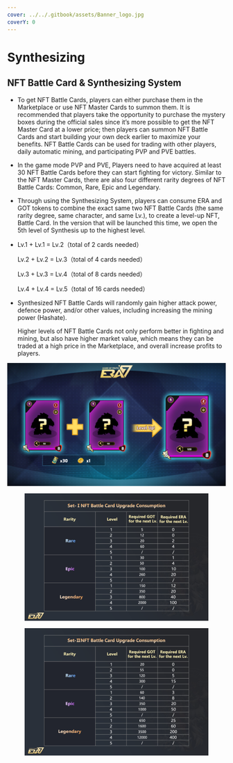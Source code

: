 ```yaml
---
cover: ../../.gitbook/assets/Banner_logo.jpg
coverY: 0
---
```


# Synthesizing

## **NFT Battle Card & Synthesizing System**

* To get NFT Battle Cards, players can either purchase them in the Marketplace or use NFT Master Cards to summon them. It is recommended that players take the opportunity to purchase the mystery boxes during the official sales since it’s more possible to get the NFT Master Card at a lower price; then players can summon NFT Battle Cards and start building your own deck earlier to maximize your benefits. NFT Battle Cards can be used for trading with other players, daily automatic mining, and participating PVP and PVE battles.
* In the game mode PVP and PVE, Players need to have acquired at least 30 NFT Battle Cards before they can start fighting for victory. Similar to the NFT Master Cards, there are also four different rarity degrees of NFT Battle Cards: Common, Rare, Epic and Legendary.
* Through using the Synthesizing System, players can consume ERA and GOT tokens to combine the exact same two NFT Battle Cards (the same rarity degree, same character, and same Lv.), to create a level-up NFT, Battle Card. In the version that will be launched this time, we open the 5th level of Synthesis up to the highest level.
*   Lv.1 + Lv.1 = Lv.2（total of 2 cards needed）

    Lv.2 + Lv.2 = Lv.3（total of 4 cards needed）

    Lv.3 + Lv.3 = Lv.4（total of 8 cards needed）

    Lv.4 + Lv.4 = Lv.5（total of 16 cards needed）
*   Synthesized NFT Battle Cards will randomly gain higher attack power, defence power, and/or other values, including increasing the mining power (Hashate).

    Higher levels of NFT Battle Cards not only perform better in fighting and mining, but also have higher market value, which means they can be traded at a high price in the Marketplace, and overall increase profits to players.

![](<../../.gitbook/assets/6 (1).jpg>)

<figure><img src="../../.gitbook/assets/s_en_set1.png" alt=""><figcaption></figcaption></figure>

<figure><img src="../../.gitbook/assets/s_en_set2.png" alt=""><figcaption></figcaption></figure>
